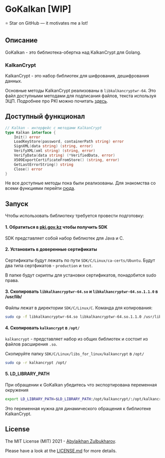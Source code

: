 # GoKalkan [WIP]

<!-- <img src="assets/logo.png" width="200px" align='right'/> -->

⭐ Star on GitHub — it motivates me a lot!

## Описание

GoKalkan - это библиотека-обертка над KalkanCrypt для Golang.

### KalkanCrypt

KalkanCrypt - это набор библиотек для шифрования, дешифрования данных.

Основные методы KalkanCrypt реализованы в `libkalkancryptwr-64`. Это файл доступными методами 
для подписания файлов, текста используя ЭЦП. Подробнее про PKI можно почитать [здесь](wiki/README.md).

## Доступный функционал

```go
// Kalkan - интерфейс с методами KalkanCrypt
type Kalkan interface {
	Init() error
	LoadKeyStore(password, containerPath string) error
	SignXML(data string) (string, error)
	VerifyXML(xml string) (string, error)
	VerifyData(data string) (*VerifiedData, error)
	X509ExportCertificateFromStore() (string, error)
	GetLastErrorString() string
	Close() error
}
```

Не все доступные методы пока были реализованы. Для знакомства со всеми функциями перейти [сюда](cpp/KalkanCrypt.h).

## Запуск

Чтобы использовать библиотеку требуется провести подготовку:

#### 1. Обратиться в [pki.gov.kz](https://pki.gov.kz/developers/) чтобы получить SDK

SDK представляет собой набор библиотек для Java и C.

#### 2. Установить в доверенные сертификаты

Сертификаты будут лежать по пути `SDK/C/Linux/ca-certs/Ubuntu`. Будут два типа сертфикатов - `production` и `test`.

В папке будут скрипты для установки сертификатов, понадобится sudo права.

#### 3. Скопировать `libkalkancryptwr-64.so` и `libkalkancryptwr-64.so.1.1.0` в /usr/lib/

Файлы лежат в директории `SDK/C/Linux/C`. Команда для копирования:

```sh
sudo cp -f libkalkancryptwr-64.so libkalkancryptwr-64.so.1.1.0 /usr/lib/
```

#### 4. Скопировать `kalkancrypt`  в `/opt/`

`kalkancrypt` - представляет набор из общих библиотек и состоит из файлов расширения `.so`.

Скопируйте папку `SDK/C/Linux/libs_for_linux/kalkancrypt` в `/opt/`

```sh
sudo cp -r kalkancrypt /opt/
```

#### 5. LD_LIBRARY_PATH

При обращении к GoKalkan убедитесь что экспортирована переменная окружения

```sh
export LD_LIBRARY_PATH=$LD_LIBRARY_PATH:/opt/kalkancrypt/:/opt/kalkancrypt/lib/engines
```

Это переменная нужна для динамического обращения к библиотеке KalkanCrypt.


## License

The MIT License (MIT) 2021 - [Abylaikhan Zulbukharov](https://github.com/Zulbukharov).

Please have a look at the [LICENSE.md](https://github.com/Zulbukharov/kalkancrypt-wrapper/blob/master/LICENSE.md) for more details.

